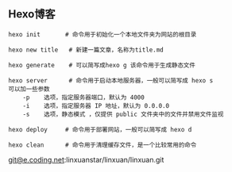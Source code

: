 ## Hexo博客

```apl
hexo init 		# 命令用于初始化一个本地文件夹为网站的根目录
```

```apl
hexo new title 	 # 新建一篇文章，名称为title.md
```

```apl
hexo generate 	 # 可以简写成hexo g 该命令用于生成静态文件
```

```apl
hexo server 	 # 命令用于启动本地服务器，一般可以简写成 hexo s
可以加一些参数
    -p    选项，指定服务器端口，默认为 4000
    -i    选项，指定服务器 IP 地址，默认为 0.0.0.0
    -s    选项，静态模式 ，仅提供 public 文件夹中的文件并禁用文件监视
```

```apl
hexo deploy 	# 命令用于部署网站，一般可以简写成 hexo d
```

```apl
hexo clean 		# 命令用于清理缓存文件，是一个比较常用的命令
```

git@e.coding.net:linxuanstar/linxuan/linxuan.git
